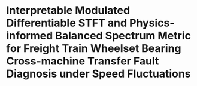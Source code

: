# Interpretable Modulated Differentiable STFT and Physics-informed Balanced Spectrum Metric for Freight Train Wheelset Bearing Cross-machine Transfer Fault Diagnosis under Speed Fluctuations
